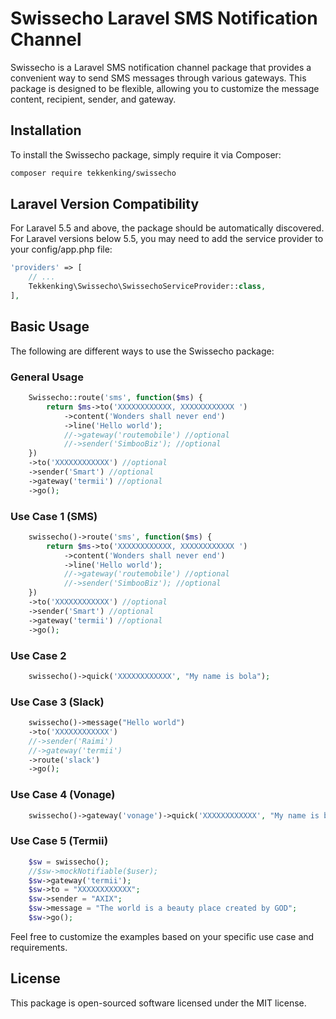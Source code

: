 # Swissecho Laravel SMS Notification Channel

Swissecho is a Laravel SMS notification channel package that provides a convenient way to send SMS messages through various gateways. This package is designed to be flexible, allowing you to customize the message content, recipient, sender, and gateway.

## Installation

To install the Swissecho package, simply require it via Composer:

```bash
composer require tekkenking/swissecho
```

## Laravel Version Compatibility

For Laravel 5.5 and above, the package should be automatically discovered.
For Laravel versions below 5.5, you may need to add the service provider to your config/app.php file:

```php
'providers' => [
    // ...
    Tekkenking\Swissecho\SwissechoServiceProvider::class,
],
```

## Basic Usage

The following are different ways to use the Swissecho package:

### General Usage

```php
    Swissecho::route('sms', function($ms) {
        return $ms->to('XXXXXXXXXXXX, XXXXXXXXXXXX ')
            ->content('Wonders shall never end')
            ->line('Hello world');
            //->gateway('routemobile') //optional
            //->sender('SimbooBiz'); //optional
    })
    ->to('XXXXXXXXXXXX') //optional
    ->sender('Smart') //optional
    ->gateway('termii') //optional
    ->go();
```

### Use Case 1 (SMS)

```php
    swissecho()->route('sms', function($ms) {
        return $ms->to('XXXXXXXXXXXX, XXXXXXXXXXXX ')
            ->content('Wonders shall never end')
            ->line('Hello world');
            //->gateway('routemobile') //optional
            //->sender('SimbooBiz'); //optional
    })
    ->to('XXXXXXXXXXXX') //optional
    ->sender('Smart') //optional
    ->gateway('termii') //optional
    ->go();
```

### Use Case 2

```php
    swissecho()->quick('XXXXXXXXXXXX', "My name is bola");
```

### Use Case 3 (Slack)

```php
    swissecho()->message("Hello world")
    ->to('XXXXXXXXXXXX')
    //->sender('Raimi')
    //->gateway('termii')
    ->route('slack')
    ->go();
```

### Use Case 4 (Vonage)

```php
    swissecho()->gateway('vonage')->quick('XXXXXXXXXXXX', "My name is bola");
```

### Use Case 5 (Termii)

```php
    $sw = swissecho();
    //$sw->mockNotifiable($user);
    $sw->gateway('termii');
    $sw->to = "XXXXXXXXXXXX";
    $sw->sender = "AXIX";
    $sw->message = "The world is a beauty place created by GOD";
    $sw->go();
```

Feel free to customize the examples based on your specific use case and requirements.

## License

This package is open-sourced software licensed under the MIT license.
